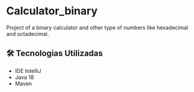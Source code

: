﻿# Calculator_binary

Project of a binary calculator and other type of numbers like hexadecimal and octadecimal.

<h2>🛠 Tecnologias Utilizadas</h2>

<ul>
    <li>IDE IntelliJ</li>
    <li>Java 18</li>
    <li>Maven</li>
</ul>
